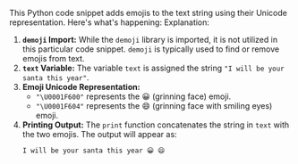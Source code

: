 This Python code snippet adds emojis to the text string using their Unicode representation. Here's what's happening:
 Explanation:
1. **`demoji` Import:** While the `demoji` library is imported, it is not utilized in this particular code snippet. `demoji` is typically used to find or remove emojis from text.
2. **`text` Variable:** The variable `text` is assigned the string `"I will be your santa this year"`.
3. **Emoji Unicode Representation:**
   - `"\U0001F600"` represents the 😀 (grinning face) emoji.
   - `"\U0001F604"` represents the 😄 (grinning face with smiling eyes) emoji.
4. **Printing Output:** The `print` function concatenates the string in `text` with the two emojis. The output will appear as:
   ```
   I will be your santa this year 😀 😄
   ```

